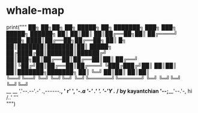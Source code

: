 # whale-map

print("""
    ██╗    ██╗██╗  ██╗ █████╗ ██╗     ███████╗    ███╗   ███╗ █████╗ ██████╗ 
    ██║    ██║██║  ██║██╔══██╗██║     ██╔════╝    ████╗ ████║██╔══██╗██╔══██╗
    ██║ █╗ ██║███████║███████║██║     █████╗      ██╔████╔██║███████║██████╔╝
    ██║███╗██║██╔══██║██╔══██║██║     ██╔══╝      ██║╚██╔╝██║██╔══██║██╔═══╝ 
    ╚███╔███╔╝██║  ██║██║  ██║███████╗███████╗    ██║ ╚═╝ ██║██║  ██║██║     
     ╚══╝╚══╝ ╚═╝  ╚═╝╚═╝  ╚═╝╚══════╝╚══════╝    ╚═╝     ╚═╝╚═╝  ╚═╝╚═╝     
                                        __       __
                                            '.'--.--'.-'
                            .,_------.___,   \' r'
                            ', '-._a      '-' .'
                              '.    '-'Y \._  /   by kayantchian
                                '--;____'--.'-,
                            hi  /..'       '''        
""")